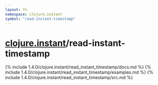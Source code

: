 ```yaml
---
layout: fn
namespace: clojure.instant
symbol: "read-instant-timestamp"
---
```


# [clojure.instant](../)/read-instant-timestamp

{% include 1.4.0/clojure.instant/read_instant_timestamp/docs.md %}
{% include 1.4.0/clojure.instant/read_instant_timestamp/examples.md %}
{% include 1.4.0/clojure.instant/read_instant_timestamp/src.md %}

